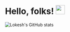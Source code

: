 # Hello, folks! <img src="https://raw.githubusercontent.com/lokesh-1161/lokesh-1161/master/wave.gif" width="30px">

![Lokesh's GitHub stats](https://github-readme-stats.vercel.app/api?username=lokesh-1161&show_icons=true&theme=radical)





